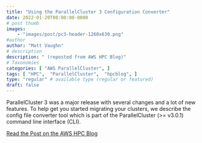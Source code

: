 ```yaml
---
title: "Using the ParallelCluster 3 Configuration Converter"
date: 2022-01-20T00:00:00-0800
# post thumb
images:
    - "images/post/pc3-header-1260x630.png"
#author
author: "Matt Vaughn"
# description
description: " (reposted from AWS HPC Blog)"
# Taxonomies
categories: [ "AWS ParallelCluster", ]
tags: [ "HPC",  "ParallelCluster",  "hpcblog", ]
type: "regular" # available type (regular or featured)
draft: false
---
```


ParallelCluster 3 was a major release with several changes and a lot of new features. To help get you started migrating your clusters, we describe the config file converter tool which is part of the ParallelCluster (>= v3.0.1) command line interface (CLI).

<a href="https://aws.amazon.com/blogs/hpc/using-the-parallelcluster-3-configuration-converter/" class="btn btn-primary btn-lg active" role="button" aria-pressed="true" style="margin-top: 8px;">Read the Post on the AWS HPC Blog</a>